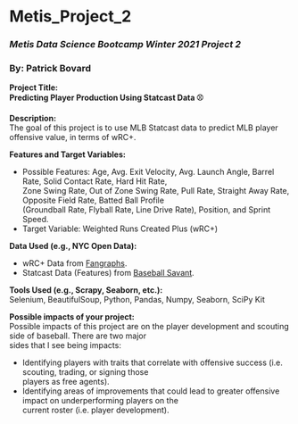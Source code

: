 # Metis_Project_2
### *Metis Data Science Bootcamp Winter 2021 Project 2*  
### By: Patrick Bovard 

**Project Title:**    
**Predicting Player Production Using Statcast Data :baseball:**    

**Description:**    
The goal of this project is to use MLB Statcast data to predict MLB player offensive value, in terms of wRC+.  

**Features and Target Variables:**   
- Possible Features: Age, Avg. Exit Velocity, Avg. Launch Angle, Barrel Rate, Solid Contact Rate, Hard Hit Rate,  
  Zone Swing Rate, Out of Zone Swing Rate, Pull Rate, Straight Away Rate, Opposite Field Rate, Batted Ball Profile  
  (Groundball Rate, Flyball Rate, Line Drive Rate), Position, and Sprint Speed.  
- Target Variable: Weighted Runs Created Plus (wRC+)  

**Data Used (e.g., NYC Open Data):**   
- wRC+ Data from [Fangraphs](https://www.fangraphs.com/).   
- Statcast Data (Features) from [Baseball Savant](https://baseballsavant.mlb.com/).   

**Tools Used (e.g., Scrapy, Seaborn, etc.):**   
Selenium, BeautifulSoup, Python, Pandas, Numpy, Seaborn, SciPy Kit  

**Possible impacts of your project:**   
Possible impacts of this project are on the player development and scouting side of baseball.  There are two major  
sides that I see being impacts:
  - Identifying players with traits that correlate with offensive success (i.e. scouting, trading, or signing those  
    players as free agents).
  - Identifying areas of improvements that could lead to greater offensive impact on underperforming players on the  
    current roster (i.e. player development).
